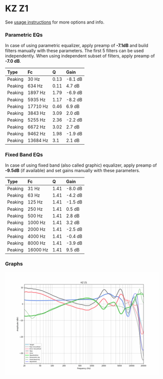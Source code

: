 # KZ Z1
See [usage instructions](https://github.com/jaakkopasanen/AutoEq#usage) for more options and info.

### Parametric EQs
In case of using parametric equalizer, apply preamp of **-7.1dB** and build filters manually
with these parameters. The first 5 filters can be used independently.
When using independent subset of filters, apply preamp of **-7.0 dB**.

| Type    | Fc       |    Q | Gain    |
|:--------|:---------|:-----|:--------|
| Peaking | 30 Hz    | 0.13 | -8.1 dB |
| Peaking | 634 Hz   | 0.11 | 4.7 dB  |
| Peaking | 1897 Hz  | 1.79 | -6.9 dB |
| Peaking | 5935 Hz  | 1.17 | -8.2 dB |
| Peaking | 17710 Hz | 0.46 | 6.9 dB  |
| Peaking | 3843 Hz  | 3.09 | 2.0 dB  |
| Peaking | 5255 Hz  | 2.36 | -2.2 dB |
| Peaking | 6672 Hz  | 3.02 | 2.7 dB  |
| Peaking | 9462 Hz  | 1.98 | -1.9 dB |
| Peaking | 13684 Hz | 3.1  | 2.1 dB  |

### Fixed Band EQs
In case of using fixed band (also called graphic) equalizer, apply preamp of **-9.5dB**
(if available) and set gains manually with these parameters.

| Type    | Fc       |    Q | Gain    |
|:--------|:---------|:-----|:--------|
| Peaking | 31 Hz    | 1.41 | -8.0 dB |
| Peaking | 63 Hz    | 1.41 | -4.2 dB |
| Peaking | 125 Hz   | 1.41 | -1.5 dB |
| Peaking | 250 Hz   | 1.41 | 0.5 dB  |
| Peaking | 500 Hz   | 1.41 | 2.8 dB  |
| Peaking | 1000 Hz  | 1.41 | 3.2 dB  |
| Peaking | 2000 Hz  | 1.41 | -2.5 dB |
| Peaking | 4000 Hz  | 1.41 | -0.4 dB |
| Peaking | 8000 Hz  | 1.41 | -3.9 dB |
| Peaking | 16000 Hz | 1.41 | 9.5 dB  |

### Graphs
![](./KZ%20Z1.png)